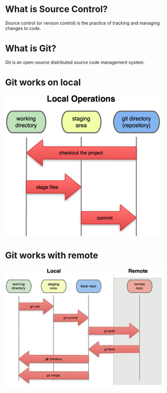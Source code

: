 # What is Source Control?
Source control (or version control) is the practice of tracking and managing changes to code. 


# What is Git?
Git is an open-source distributed source code management system. 

# Git works on local
![git local](https://github.com/huaxia-code-school/QA/raw/master/pics/git-basic.png)

# Git works with remote
![git remote](https://github.com/huaxia-code-school/QA/raw/master/pics/git-basic-2.png)
